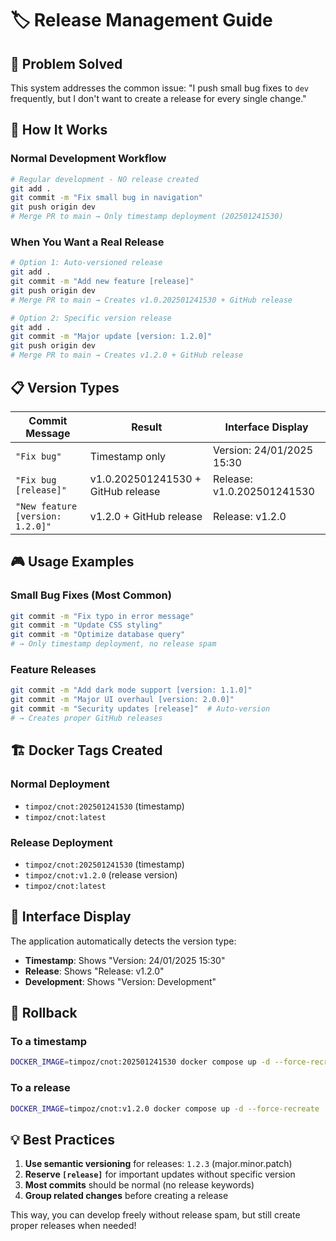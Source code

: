 # 🏷️ Release Management Guide

## 🎯 Problem Solved
This system addresses the common issue: "I push small bug fixes to `dev` frequently, but I don't want to create a release for every single change."

## 🚀 How It Works

### **Normal Development Workflow**
```bash
# Regular development - NO release created
git add .
git commit -m "Fix small bug in navigation"
git push origin dev
# Merge PR to main → Only timestamp deployment (202501241530)
```

### **When You Want a Real Release**
```bash
# Option 1: Auto-versioned release
git add .
git commit -m "Add new feature [release]"
git push origin dev
# Merge PR to main → Creates v1.0.202501241530 + GitHub release

# Option 2: Specific version release
git add .
git commit -m "Major update [version: 1.2.0]"
git push origin dev
# Merge PR to main → Creates v1.2.0 + GitHub release
```

## 📋 Version Types

| Commit Message | Result | Interface Display |
|----------------|--------|-------------------|
| `"Fix bug"` | Timestamp only | Version: 24/01/2025 15:30 |
| `"Fix bug [release]"` | v1.0.202501241530 + GitHub release | Release: v1.0.202501241530 |
| `"New feature [version: 1.2.0]"` | v1.2.0 + GitHub release | Release: v1.2.0 |

## 🎮 Usage Examples

### Small Bug Fixes (Most Common)
```bash
git commit -m "Fix typo in error message"
git commit -m "Update CSS styling"
git commit -m "Optimize database query"
# → Only timestamp deployment, no release spam
```

### Feature Releases
```bash
git commit -m "Add dark mode support [version: 1.1.0]"
git commit -m "Major UI overhaul [version: 2.0.0]"
git commit -m "Security updates [release]"  # Auto-version
# → Creates proper GitHub releases
```

## 🏗️ Docker Tags Created

### Normal Deployment
- `timpoz/cnot:202501241530` (timestamp)
- `timpoz/cnot:latest`

### Release Deployment
- `timpoz/cnot:202501241530` (timestamp)
- `timpoz/cnot:v1.2.0` (release version)
- `timpoz/cnot:latest`

## 📱 Interface Display

The application automatically detects the version type:
- **Timestamp**: Shows "Version: 24/01/2025 15:30"
- **Release**: Shows "Release: v1.2.0"
- **Development**: Shows "Version: Development"

## 🔄 Rollback

### To a timestamp
```bash
DOCKER_IMAGE=timpoz/cnot:202501241530 docker compose up -d --force-recreate
```

### To a release
```bash
DOCKER_IMAGE=timpoz/cnot:v1.2.0 docker compose up -d --force-recreate
```

## 💡 Best Practices

1. **Use semantic versioning** for releases: `1.2.3` (major.minor.patch)
2. **Reserve `[release]`** for important updates without specific version
3. **Most commits** should be normal (no release keywords)
4. **Group related changes** before creating a release

This way, you can develop freely without release spam, but still create proper releases when needed!
